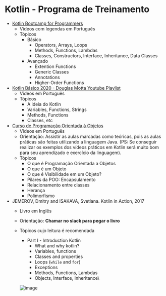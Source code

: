 # Kotlin - Programa de Treinamento

* [Kotlin Bootcamp for Programmers](https://www.udacity.com/course/kotlin-bootcamp-for-programmers--ud9011)
  * Videos com legendas em Português
  * Tópicos
    * Básico
      * Operators, Arrays, Loops
      * Methods, Functions, Lambdas
      * Classes, Constructors, Interface, Inheritance, Data Classes
    * Avançado
      * Extention Functions
      * Generic Classes
      * Annotations
      * Higher-Order Functions
* [Kotlin Básico 2020 - Douglas Motta Youtube Playlist](https://www.youtube.com/watch?v=U1bxClvmERM\&list=PLPs3nlHFeKTr-aDDvUxU971rPSVTyQ6Bn)
  * Videos em Português
  * Tópicos
    * A ideia do Kotlin
    * Variables, Functions, Strings
    * Methods, Functions
    * Classes, etc
* [Curso de Programação Orientada à Objetos](https://www.youtube.com/watch?v=KlIL63MeyMY\&list=PLHz\_AreHm4dkqe2aR0tQK74m8SFe-aGsY)
  * Videos em Português
  * Orientação: Assistir as aulas marcadas como teóricas, pois as aulas práticas são feitas utilizando a linguagem Java. (PS: Se conseguir realizar os exemplos dos vídeos práticos em Kotlin será muito bom para seu aprendizado e exercício da linguagem).
  * Tópicos
    * O que é Programação Orientada a Objetos
    * O que é um Objeto
    * O que é Visibilidade em um Objeto?
    * Pilares da POO: Encapsulamento
    * Relacionamento entre classes
    * Herança
    * Polimorfismo
* JEMEROV, Dmitry and ISAKAVA, Svetlana. Kotlin in Action, 2017
  * Livro em Inglês
  * Orientação: **Chamar no slack para pegar o livro**
  *   Tópicos cujo leitura é recomendada

      * Part I - Introduction Kotlin
        * What and why kotlin?
        * Variables, functions
        * Classes and properties
        * Loops (`while` and `for`)
        * Exceptions
        * Methods, Functions, Lambdas
        * Objects, Interface, Inheritance\


      ![image](https://user-images.githubusercontent.com/17462762/150398808-dde80245-fdf5-487b-9a82-c926b52db8ee.png)
